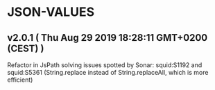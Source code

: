 # JSON-VALUES
## v2.0.1  ( Thu Aug 29 2019 18:28:11 GMT+0200 (CEST) )

Refactor in JsPath solving issues spotted by Sonar: squid:S1192 and squid:S5361 (String.replace instead of String.replaceAll, which is more efficient)

